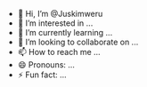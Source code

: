- 👋 Hi, I’m @Juskimweru
- 👀 I’m interested in ...
- 🌱 I’m currently learning ...
- 💞️ I’m looking to collaborate on ...
- 📫 How to reach me ...
- 😄 Pronouns: ...
- ⚡ Fun fact: ...

<!---
Juskimweru/Juskimweru is a ✨ special ✨ repository because its `README.md` (this file) appears on your GitHub profile.
You can click the Preview link to take a look at your changes.
--->
